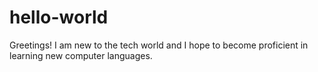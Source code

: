 # hello-world
Greetings! I am new to the tech world and I hope to become proficient in learning new computer languages.
